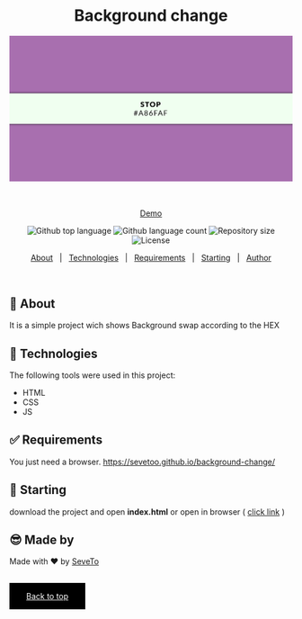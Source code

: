 <div align="center" id="top"> 
  
<h1 align="center">Background change</h1>
  <a target="_blank" href="https://sevetoo.github.io/background-change/">
  <img src="./preview.png" alt="Color Click Game" />
  </a>

&#xa0;

<a target="_blank" href="https://sevetoo.github.io/background-change/">Demo</a>

</div>

<p align="center">
  <img alt="Github top language" src="https://img.shields.io/github/languages/top/SeveToo/background-change?color=56BEB8">

  <img alt="Github language count" src="https://img.shields.io/github/languages/count/SeveToo/background-change?color=56BEB8">

  <img alt="Repository size" src="https://img.shields.io/github/repo-size/SeveToo/background-change?color=56BEB8">

  <img alt="License" src="https://img.shields.io/github/license/SeveToo/background-change?color=56BEB8">
</p>

<p align="center">
  <a href="#dart-about">About</a> &#xa0; | &#xa0; 
  <!-- <a href="#sparkles-features">Features</a> &#xa0; | &#xa0; -->
  <a href="#rocket-technologies">Technologies</a> &#xa0; | &#xa0;
  <a href="#white_check_mark-requirements">Requirements</a> &#xa0; | &#xa0;
  <a href="#checkered_flag-starting">Starting</a> &#xa0; | &#xa0;
  <a href="https://github.com/SeveToo" target="_blank">Author</a>
</p>

<br>

## :dart: About

<!-- Make some description to me -->

It is a simple project wich shows Background swap according to the HEX

<!-- ## :sparkles: Features
:heavy_check_mark: You can set interval between rounds \
:heavy_check_mark: You see how many correct and wrong answers you get\ -->

## :rocket: Technologies

The following tools were used in this project:

- HTML
- CSS
- JS

## :white_check_mark: Requirements

You just need a browser.
https://sevetoo.github.io/background-change/

## :checkered_flag: Starting

download the project and open **index.html**
or open in browser ( <a href="https://sevetoo.github.io/background-change/" >click link</a> )

## 😎 Made by

Made with ❤ by <a href="https://github.com/SeveToo" target="_blank">SeveTo</a>

&#xa0;

<a href="#top" style="color: #fff; background: black; padding: 15px 30px">Back to top</a>
